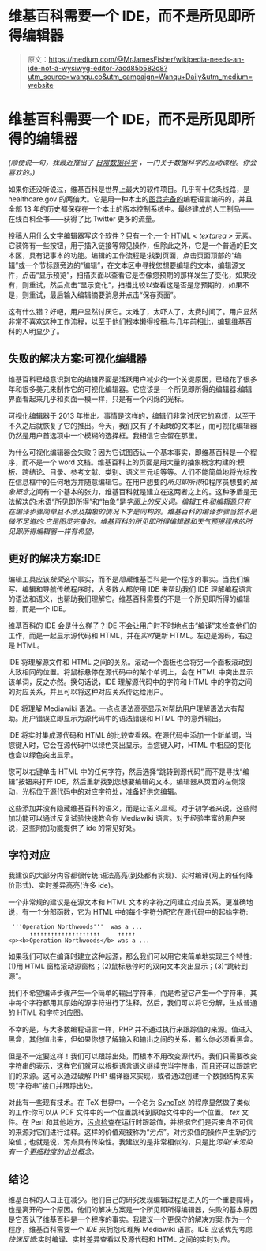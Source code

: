 # 维基百科需要一个 IDE，而不是所见即所得编辑器

> 原文：<https://medium.com/@MrJamesFisher/wikipedia-needs-an-ide-not-a-wysiwyg-editor-7acd85b582c8?utm_source=wanqu.co&utm_campaign=Wanqu+Daily&utm_medium=website>

# 维基百科需要一个 IDE，而不是所见即所得的编辑器

*(顺便说一句，我最近推出了* [*日常数据科学*](https://tigyog.app/d/C-I1weB9CpTH/r/everyday-data-science) *，一门关于数据科学的互动课程。你会喜欢的。)*

如果你还没听说过，维基百科是世界上最大的软件项目。几乎有十亿条线路，是 healthcare.gov 的两倍大。它是用一种本土的[图灵完备的](https://web.archive.org/web/20130101055126/http://mentalpolyphonics.com/posts/wikimedia-proves-greenspuns-tenth-law)编程语言编码的，并且全部 13 年的历史都保存在一个本土的版本控制系统中。最终建成的人工制品——在线百科全书——获得了比 Twitter 更多的流量。

投稿人用什么文字编辑器写这个软件？只有一个:一个 HTML *< textarea >* 元素。它装饰有一些按钮，用于插入链接等常见操作，但除此之外，它是一个普通的旧文本区，具有记事本的功能。编辑的工作流程是:找到页面，点击页面顶部的“编辑”或一个节标题旁边的“编辑”，在文本区中寻找您想要编辑的文本，编辑源文件，点击“显示预览”，扫描页面以查看它是否像您预期的那样发生了变化，如果没有，则重试，然后点击“显示变化”，扫描比较以查看这是否是您预期的，如果不是，则重试，最后输入编辑摘要消息并点击“保存页面”。

这有什么错？好吧，用户显然讨厌它。太难了，太吓人了，太费时间了。用户显然非常不喜欢这种工作流程，以至于他们根本懒得投稿:与几年前相比，编辑维基百科的人明显少了。

## 失败的解决方案:可视化编辑器

维基百科已经意识到它的编辑界面是活跃用户减少的一个关键原因，已经花了很多年和很多美元来制作它的可视化编辑器。它应该是一个所见即所得的编辑器:编辑界面看起来几乎和页面一模一样，只是有一个闪烁的光标。

可视化编辑器于 2013 年推出。事情是这样的，编辑们非常讨厌它的麻烦，以至于不久之后就恢复了它的推出。今天，我们又有了不起眼的文本区，而可视化编辑器仍然是用户首选项中一个模糊的选择框。我相信它会留在那里。

为什么可视化编辑器会失败？因为它试图否认一个基本事实，即维基百科是一个程序，而不是一个 word 文档。维基百科上的页面是用大量的抽象概念构建的:模板、跨结论、目录、参考文献、类别、语义三元组等等。人们不能简单地将光标放在信息框中的任何地方并随意编辑它。在用户想要的*所见即所得*和程序员想要的*抽象概念*之间有一个基本的张力，维基百科就是建立在这两者之上的。这种矛盾是无法解决的:术语“所见即所得”和“抽象”是*字面上的反义词。编辑*工件*和编辑*源*只有在编译步骤简单且不涉及抽象的情况下才是同构的。维基百科的编译步骤当然不是微不足道的:它是图灵完备的。维基百科的所见即所得编辑器和天气预报程序的所见即所得编辑器一样有希望。*

## 更好的解决方案:IDE

编辑工具应该*接受*这个事实，而不是*隐藏*维基百科是一个程序的事实。当我们编写、编辑和导航传统程序时，大多数人都使用 IDE 来帮助我们:IDE 理解编程语言的语法和语义，也帮助我们理解它。维基百科需要的不是一个所见即所得的编辑器，而是一个 IDE。

维基百科的 IDE 会是什么样子？IDE 不会让用户时不时地点击“编译”来检查他们的工作，而是一起显示源代码和 HTML，并在*实时*更新 HTML。左边是源码，右边是 HTML。

IDE 将理解源文件和 HTML 之间的关系。滚动一个面板也会将另一个面板滚动到大致相同的位置。将鼠标悬停在源代码中的某个单词上，会在 HTML 中突出显示该单词，反之亦然。换句话说，IDE 理解源代码中的字符和 HTML 中的字符之间的对应关系，并且可以将这种对应关系传达给用户。

IDE 将理解 Mediawiki 语法。一点点语法高亮显示对帮助用户理解语法大有帮助。用户错误立即显示为源代码中的语法错误和 HTML 中的意外输出。

IDE 将实时集成源代码和 HTML 的比较查看器。在源代码中添加一个新单词，当您键入时，它会在源代码中以绿色突出显示。当您键入时，HTML 中相应的变化也会以绿色突出显示。

您可以右键单击 HTML 中的任何字符，然后选择“跳转到源代码”,而不是寻找“编辑”按钮来打开 IDE，然后重新找到您想要编辑的文本。编辑器从页面的左侧滚动，光标位于源代码中的对应字符处，准备好供您编辑。

这些添加并没有隐藏维基百科的语义，而是让语义*显现*。对于初学者来说，这些附加功能可以通过反复试验快速教会你 Mediawiki 语言。对于经验丰富的用户来说，这些附加功能提供了 ide 的常见好处。

## 字符对应

我建议的大部分内容都很传统:语法高亮(到处都有实现)、实时编译(网上的任何降价形式)、实时差异高亮(许多 ide)。

一个非常规的建议是在源文本和 HTML 文本的字符之间建立对应关系。更准确地说，有一个分部函数，它为 HTML 中的每个字符分配它在源代码中的起始字符:

```
 '''Operation Northwoods'''  was a ...
      ↑↑↑↑↑↑↑↑↑↑↑↑↑↑↑↑↑↑↑↑     ↑↑↑↑↑
<p><b>Operation Northwoods</b> was a ...
```

如果我们可以在编译时建立这种起源，那么我们可以用它来简单地实现三个特性:(1)用 HTML 窗格滚动源窗格；(2)鼠标悬停时的双向文本突出显示；(3)“跳转到源”。

我们不希望编译步骤产生一个简单的输出字符串，而是希望它产生一个字符串，其中每个字符都用其原始的源字符进行了注释。然后，我们可以将它分解，生成普通的 HTML 和字符对应图。

不幸的是，与大多数编程语言一样，PHP 并不通过执行来跟踪值的来源。值进入黑盒，其他值出来，但如果你想了解输入和输出之间的关系，那么你必须看黑盒。

但是不一定要这样！我们可以跟踪出处，而根本不用改变源代码。我们只需要改变字符串的表示，这样它们就可以根据语言语义继续充当字符串，而且还可以跟踪它们的来源。这可以通过破解 PHP 编译器来实现，或者通过创建一个数据结构来实现“字符串”接口并跟踪出处。

对此有一些现有技术。在 TeX 世界中，一个名为 [SyncTeX](http://itexmac.sourceforge.net/SyncTeX.html) 的程序显然做了类似的工作:你可以从 PDF 文件中的一个位置跳转到原始文件中的一个位置。 *tex* 文件。在 Perl 和其他地方，[污点检查](https://en.wikipedia.org/wiki/Taint_checking)在运行时跟踪值，并根据它们是否来自不可信的来源对它们进行注释。这样的价值观被称为“污点”。对污染值的操作产生新的污染值；也就是说，污点具有传染性。我建议的是非常相似的，只是比*污染/未污染有一个更细粒度的出处概念。*

## 结论

维基百科的人口正在减少。他们自己的研究发现编辑过程是进入的一个重要障碍，也是离开的一个原因。他们的解决方案是一个所见即所得编辑器，失败的基本原因是它否认了维基百科是一个程序的事实。我建议一个更保守的解决方案:作为一个程序，维基百科需要一个 *IDE* 来拥抱和理解 Mediawiki 语言。IDE 应该优先考虑*快速反馈*:实时编译、实时差异查看以及源代码和 HTML 之间的实时对应。